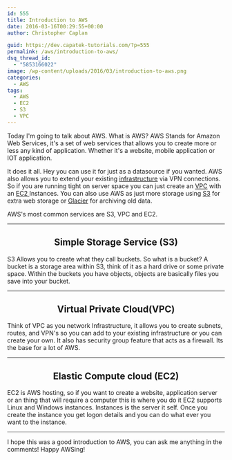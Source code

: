 ```yaml
---
id: 555
title: Introduction to AWS
date: 2016-03-16T00:29:55+00:00
author: Christopher Caplan

guid: https://dev.capatek-tutorials.com/?p=555
permalink: /aws/introduction-to-aws/
dsq_thread_id:
  - "5853166022"
image: /wp-content/uploads/2016/03/introduction-to-aws.png
categories:
  - AWS
tags:
  - AWS
  - EC2
  - S3
  - VPC
---
```

Today I'm going to talk about AWS. What is AWS? AWS Stands for Amazon Web Services, it's a set of web services that allows you to create more or less any kind of application. Whether it's a website, mobile application or IOT application.

It does it all. Hey you can use it for just as a datasource if you wanted. AWS also allows you to extend your existing <a href="https://en.wikipedia.org/wiki/Infrastructure">infrastructure</a> via VPN connections. So if you are running tight on server space you can just create an <a href="https://aws.amazon.com/vpc/details/" target="_blank">VPC</a> with an <a href="https://aws.amazon.com/ec2/details/" target="_blank">EC2 </a>Instances. You can also use AWS as just more storage using <a href="https://aws.amazon.com/s3/details/" target="_blank">S3</a> for extra web storage or <a href="https://aws.amazon.com/glacier/details/" target="_blank">Glacier</a> for archiving old data.

AWS's most common services are S3, VPC and EC2.

<hr />

<h2 style="text-align: center;"><strong>Simple Storage Service (S3)</strong></h2>
S3 Allows you to create what they call buckets. So what is a bucket? A bucket is a storage area within S3, think of it as a hard drive or some private space. Within the buckets you have objects, objects are basically files you save into your bucket.

<hr />

<h2 style="text-align: center;"><strong>Virtual Private Cloud(VPC)</strong></h2>
<p style="text-align: left;">Think of VPC as you network Infrastructure, it allows you to create subnets, routes, and VPN's so you can add to your existing infrastructure or you can create your own. It also has security group feature that acts as a firewall. Its the base for a lot of AWS.</p>


<hr />

<h2 style="text-align: center;"><strong>Elastic Compute cloud (EC2)</strong></h2>
<p style="text-align: left;">EC2 is AWS hosting, so if you want to create a website, application server or an thing that will require a computer this is where you do it EC2 supports Linux and Windows instances. Instances is the server it self. Once you create the instance you get logon details and you can do what ever you want to the instance.</p>


<hr />
<p style="text-align: left;">I hope this was a good introduction to AWS, you can ask me anything in the comments! Happy AWSing!</p>